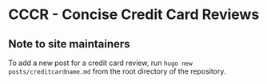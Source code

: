 # CCCR - Concise Credit Card Reviews

## Note to site maintainers

To add a new post for a credit card review, run `hugo new posts/creditcardname.md` from the root directory of the repository.